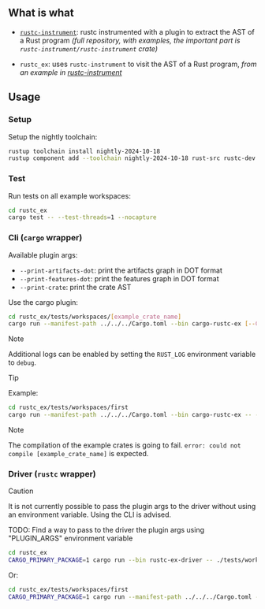 ## What is what

- [`rustc-instrument`](https://github.com/FedericoBruzzone/rustc-instrument): rustc instrumented with a plugin to extract the AST of a Rust program _(full repository, with examples, the important part is `rustc-instrument/rustc-instrument` crate)_

- `rustc_ex`: uses `rustc-instrument` to visit the AST of a Rust program, _from an example in [rustc-instrument](https://github.com/FedericoBruzzone/rustc-instrument)_

## Usage

### Setup

Setup the nightly toolchain:

```bash
rustup toolchain install nightly-2024-10-18
rustup component add --toolchain nightly-2024-10-18 rust-src rustc-dev llvm-tools-preview rust-analyzer clippy
```

### Test

Run tests on all example workspaces:

```bash
cd rustc_ex
cargo test -- --test-threads=1 --nocapture
```

### Cli (`cargo` wrapper)

Available plugin args:

- `--print-artifacts-dot`: print the artifacts graph in DOT format
- `--print-features-dot`: print the features graph in DOT format
- `--print-crate`: print the crate AST

Use the cargo plugin:

```bash
cd rustc_ex/tests/workspaces/[example_crate_name]
cargo run --manifest-path ../../../Cargo.toml --bin cargo-rustc-ex [--CARGO_ARG] -- [--PLUGIN_ARG]
```

> [!NOTE]
> Additional logs can be enabled by setting the `RUST_LOG` environment variable to `debug`.

> [!TIP]
> Example:
> ```bash
> cd rustc_ex/tests/workspaces/first
> cargo run --manifest-path ../../../Cargo.toml --bin cargo-rustc-ex -- --print-features-dot
> ```

> [!NOTE]
> The compilation of the example crates is going to fail. `error: could not compile [example_crate_name]` is expected.

### Driver (`rustc` wrapper)

> [!CAUTION]
> It is not currently possible to pass the plugin args to the driver without using an environment variable. Using the CLI is advised.

TODO: Find a way to pass to the driver the plugin args using "PLUGIN_ARGS" environment variable

```bash
cd rustc_ex
CARGO_PRIMARY_PACKAGE=1 cargo run --bin rustc-ex-driver -- ./tests/workspaces/first/src/main.rs --cfg 'feature="test"'
```

Or:

```bash
cd rustc_ex/tests/workspaces/first
CARGO_PRIMARY_PACKAGE=1 cargo run --manifest-path ../../../Cargo.toml --bin rustc-ex-driver -- ./src/main.rs
```
